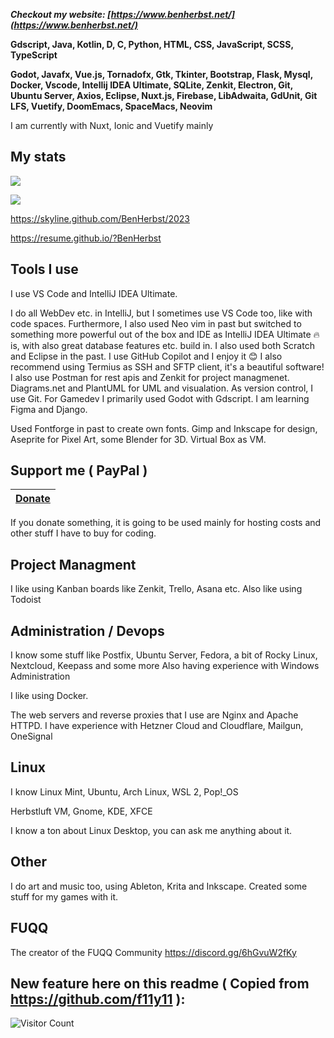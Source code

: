 ***Checkout my website: [https://www.benherbst.net/](https://www.benherbst.net/)***

**Gdscript, Java, Kotlin, D, C, Python, HTML, CSS, JavaScript, SCSS, TypeScript**

**Godot, Javafx, Vue.js, Tornadofx, Gtk, Tkinter, Bootstrap, Flask, Mysql, Docker, Vscode, Intellij IDEA Ultimate, SQLite, Zenkit, Electron, Git, Ubuntu Server, Axios, Eclipse, Nuxt.js, Firebase, LibAdwaita, GdUnit, Git LFS, Vuetify, DoomEmacs, SpaceMacs, Neovim**

I am currently with Nuxt, Ionic and Vuetify mainly

## My stats
<p align=left>
  <img src="https://github-readme-stats.vercel.app/api?username=BenHerbst&show_icons=true&bg_color=ffffff"/>
<p/>
<p algin=left>
  <img src="https://github-readme-stats.vercel.app/api/top-langs/?username=BenHerbst&layout=compact"/>
<p/>

https://skyline.github.com/BenHerbst/2023

https://resume.github.io/?BenHerbst

## Tools I use

I use VS Code and IntelliJ IDEA Ultimate.

I do all WebDev etc. in IntelliJ, but I sometimes use VS Code too, like with code spaces. 
Furthermore, I also used Neo vim in past but switched to something more powerful out of the box and IDE as IntelliJ IDEA Ultimate 🔥 is, with also great database features etc. build in.
I also used both Scratch and Eclipse in the past.
I use GitHub Copilot and I enjoy it 😊
I also recommend using Termius as SSH and SFTP client, it's a beautiful software!
I also use Postman for rest apis and Zenkit for project managmenet.
Diagrams.net and PlantUML for UML and visualation.
As version control, I use Git.
For Gamedev I primarily used Godot with Gdscript.
I am learning Figma and Django.

Used Fontforge in past to create own fonts. Gimp and Inkscape for design, Aseprite for Pixel Art, some Blender for 3D.
Virtual Box as VM.

## Support me ( PayPal )
|[Donate](https://www.paypal.com/donate/?hosted_button_id=C5X9LBEM7XZ64)|
|---|

If you donate something, it is going to be used mainly for hosting costs and other stuff I have to buy for coding.

## Project Managment
I like using Kanban boards like Zenkit, Trello, Asana etc.
Also like using Todoist

## Administration / Devops
I know some stuff like Postfix, Ubuntu Server, Fedora, a bit of Rocky Linux, Nextcloud, Keepass and some more
Also having experience with Windows Administration

I like using Docker.

The web servers and reverse proxies that I use are Nginx and Apache HTTPD.
I have experience with Hetzner Cloud and Cloudflare, Mailgun, OneSignal

## Linux
I know Linux Mint, Ubuntu, Arch Linux, WSL 2, Pop!_OS

Herbstluft VM, Gnome, KDE, XFCE

I know a ton about Linux Desktop, you can ask me anything about it.

## Other
I do art and music too, using Ableton, Krita and Inkscape.
Created some stuff for my games with it.

## FUQQ
The creator of the FUQQ Community
https://discord.gg/6hGvuW2fKy

## **New** feature here on this readme ( Copied from https://github.com/f11y11 ):
![Visitor Count](https://profile-counter.glitch.me/benherbst/count.svg)
